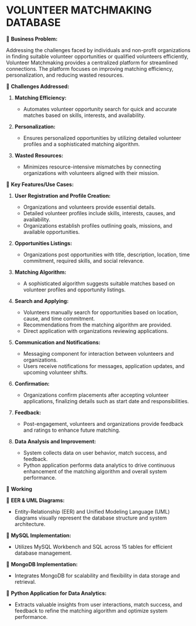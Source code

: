 # VOLUNTEER MATCHMAKING DATABASE

:black_square_button: **Business Problem:**

Addressing the challenges faced by individuals and non-profit organizations in finding suitable volunteer opportunities or qualified volunteers efficiently, Volunteer Matchmaking provides a centralized platform for streamlined connections. The platform focuses on improving matching efficiency, personalization, and reducing wasted resources.

:black_square_button: **Challenges Addressed:**

1. **Matching Efficiency:**
   - Automates volunteer opportunity search for quick and accurate matches based on skills, interests, and availability.

2. **Personalization:**
   - Ensures personalized opportunities by utilizing detailed volunteer profiles and a sophisticated matching algorithm.

3. **Wasted Resources:**
   - Minimizes resource-intensive mismatches by connecting organizations with volunteers aligned with their mission.

:black_square_button: **Key Features/Use Cases:**

1. **User Registration and Profile Creation:**
   - Organizations and volunteers provide essential details.
   - Detailed volunteer profiles include skills, interests, causes, and availability.
   - Organizations establish profiles outlining goals, missions, and available opportunities.

2. **Opportunities Listings:**
   - Organizations post opportunities with title, description, location, time commitment, required skills, and social relevance.

3. **Matching Algorithm:**
   - A sophisticated algorithm suggests suitable matches based on volunteer profiles and opportunity listings.

4. **Search and Applying:**
   - Volunteers manually search for opportunities based on location, cause, and time commitment.
   - Recommendations from the matching algorithm are provided.
   - Direct application with organizations reviewing applications.

5. **Communication and Notifications:**
   - Messaging component for interaction between volunteers and organizations.
   - Users receive notifications for messages, application updates, and upcoming volunteer shifts.

6. **Confirmation:**
   - Organizations confirm placements after accepting volunteer applications, finalizing details such as start date and responsibilities.

7. **Feedback:**
   - Post-engagement, volunteers and organizations provide feedback and ratings to enhance future matching.

8. **Data Analysis and Improvement:**
   - System collects data on user behavior, match success, and feedback.
   - Python application performs data analytics to drive continuous enhancement of the matching algorithm and overall system performance.

:black_square_button: **Working**

:black_square_button: **EER & UML Diagrams:**
   - Entity-Relationship (EER) and Unified Modeling Language (UML) diagrams visually represent the database structure and system architecture.

:black_square_button: **MySQL Implementation:**
   - Utilizes MySQL Workbench and SQL across 15 tables for efficient database management.

:black_square_button: **MongoDB Implementation:**
   - Integrates MongoDB for scalability and flexibility in data storage and retrieval.

:black_square_button: **Python Application for Data Analytics:**
   - Extracts valuable insights from user interactions, match success, and feedback to refine the matching algorithm and optimize system performance.
